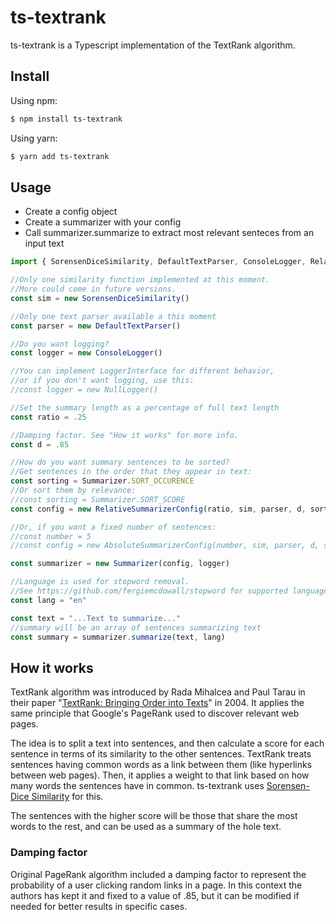 # ts-textrank

ts-textrank is a Typescript implementation of the TextRank algorithm. 

## Install

Using npm:
```bash
$ npm install ts-textrank
```

Using yarn:

```bash
$ yarn add ts-textrank
```

## Usage

- Create a config object
- Create a summarizer with your config
- Call summarizer.summarize to extract most relevant senteces from an input text

```js
import { SorensenDiceSimilarity, DefaultTextParser, ConsoleLogger, RelativeSummarizerConfig, Summarizer, NullLogger, Sentence } from "ts-textrank";

//Only one similarity function implemented at this moment.
//More could come in future versions.
const sim = new SorensenDiceSimilarity()

//Only one text parser available a this moment
const parser = new DefaultTextParser()

//Do you want logging?
const logger = new ConsoleLogger()

//You can implement LoggerInterface for different behavior,
//or if you don't want logging, use this:
//const logger = new NullLogger()

//Set the summary length as a percentage of full text length
const ratio = .25 

//Damping factor. See "How it works" for more info.
const d = .85

//How do you want summary sentences to be sorted?
//Get sentences in the order that they appear in text:
const sorting = Summarizer.SORT_OCCURENCE
//Or sort them by relevance:
//const sorting = Summarizer.SORT_SCORE
const config = new RelativeSummarizerConfig(ratio, sim, parser, d, sorting)

//Or, if you want a fixed number of sentences:
//const number = 5
//const config = new AbsoluteSummarizerConfig(number, sim, parser, d, sorting)    

const summarizer = new Summarizer(config, logger)

//Language is used for stopword removal.
//See https://github.com/fergiemcdowall/stopword for supported languages
const lang = "en"

const text = "...Text to summarize..."
//summary will be an array of sentences summarizing text
const summary = summarizer.summarize(text, lang)
```    

## How it works

TextRank algorithm was introduced by Rada Mihalcea and Paul Tarau in their paper "[TextRank: Bringing Order into Texts](https://aclanthology.org/W04-3252/)" in 2004. It applies the same principle that Google's PageRank used to discover relevant web pages.

The idea is to split a text into sentences, and then calculate a score for each sentence in terms of its similarity to the other sentences. TextRank treats sentences having common words as a link between them (like hyperlinks between web pages). Then, it applies a weight to that link based on how many words the sentences have in common. ts-textrank uses [Sorensen-Dice Similarity](https://en.wikipedia.org/wiki/S%C3%B8rensen%E2%80%93Dice_coefficient) for this.

The sentences with the higher score will be those that share the most words to the rest, and can be used as a summary of the hole text.

### Damping factor

Original PageRank algorithm included a damping factor to represent the probability of a user clicking random links in a page. In this context the authors has kept it and fixed to a value of .85, but it can be modified if needed for better results in specific cases.


